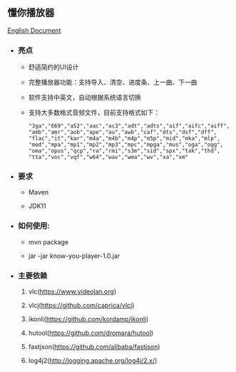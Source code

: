 ## 懂你播放器

[English Document](README.md)

* ### 亮点

    * 舒适简约的UI设计

    * 完整播放器功能：支持导入、清空、进度条、上一曲、下一曲

    * 软件支持中英文，自动根据系统语言切换
    
    * 支持大多数格式音频文件，目前支持格式如下：
    
        ```
        "3ga","669","a52","aac","ac3","adt","adts","aif","aifc","aiff",
        "amb","amr","aob","ape","au","awb","caf","dts","dsf","dff",
        "flac","it","kar","m4a","m4b","m4p","m5p","mid","mka","mlp",
        "mod","mpa","mp1","mp2","mp3","mpc","mpga","mus","oga","ogg",
        "oma","opus","qcp","ra","rmi","s3m","sid","spx","tak","thd",
        "tta","voc","vqf","w64","wav","wma","wv","xa","xm"
        ```
    
* ### 要求

    * Maven
    
    * JDK11

* ### 如何使用:
    
    * mvn package
    
    * jar -jar know-you-player-1.0.jar

* ### 主要依赖

    1. vlc(https://www.videolan.org)
    
    2. vlcj(https://github.com/caprica/vlcj)
    
    3. ikonli(https://github.com/kordamp/ikonli)
    
    4. hutool(https://github.com/dromara/hutool)
    
    5. fastjson(https://github.com/alibaba/fastjson)        

    6. log4j2(http://logging.apache.org/log4j/2.x/)
